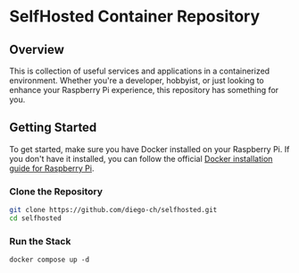 # SelfHosted Container Repository

## Overview

This is collection of useful services and applications in a containerized environment. Whether you're a developer, hobbyist, or just looking to enhance your Raspberry Pi experience, this repository has something for you.

## Getting Started

To get started, make sure you have Docker installed on your Raspberry Pi. If you don't have it installed, you can follow the official [Docker installation guide for Raspberry Pi](https://docs.docker.com/desktop/install/raspberry-pi/).

### Clone the Repository

```bash
git clone https://github.com/diego-ch/selfhosted.git
cd selfhosted
```

### Run the Stack
```
docker compose up -d
```